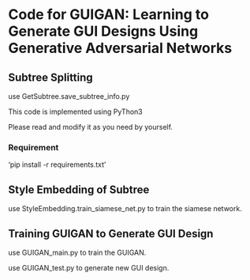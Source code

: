 
# Code for GUIGAN: Learning to Generate GUI Designs Using Generative Adversarial Networks

## Subtree Splitting

use GetSubtree.save_subtree_info.py

This code is implemented using PyThon3

Please read and modify it as you need by yourself.

### Requirement

‘pip install -r requirements.txt’

## Style Embedding of Subtree

use StyleEmbedding.train_siamese_net.py to train the siamese network.

## Training GUIGAN to Generate GUI Design

use GUIGAN_main.py to train the GUIGAN.

use GUIGAN_test.py to generate new GUI design.
